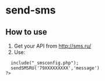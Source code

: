 # send-sms

How to use
----------
1. Get your API from http://sms.ru/
2. Use:
``` <?php
  include("_smsconfig.php");
  sendSMSRU('79XXXXXXXXX','message')
?>
```